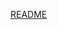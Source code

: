 [README]("Manual%20Snapshot%20of%20OpenSearch%20Cluster%20without%20Fine-Grained%20Control%20(CN).md")
